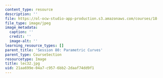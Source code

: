 ```yaml
---
content_type: resource
description: ''
file: https://ol-ocw-studio-app-production.s3.amazonaws.com/courses/18-01sc-single-variable-calculus-fall-2010/21aa699e04a7c9576bb22daaf74dd9f1_lec32.jpg
file_type: image/jpeg
image_metadata:
  caption: ''
  credit: ''
  image-alt: ''
learning_resource_types: []
parent_title: 'Session 80: Parametric Curves'
parent_type: CourseSection
resourcetype: Image
title: lec32.jpg
uid: 21aa699e-04a7-c957-6bb2-2daaf74dd9f1
---
```

